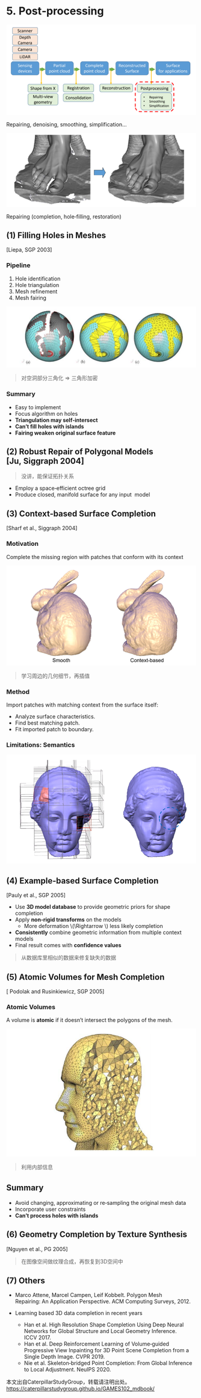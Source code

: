 # 5. Post‐processing    

![](../assets/22-56.png)


Repairing, denoising, smoothing, simplification…    

![](../assets/22-57.png)


Repairing (completion, hole‐filling, restoration)   




## (1) Filling Holes in Meshes      

[Liepa, SGP 2003]    


### Pipeline   

1. Hole identification     
2. Hole triangulation    
3. Mesh refinement     
4. Mesh fairing    

![](../assets/22-58.png)

> 对空洞部分三角化 ⇒ 三角形加密    

### Summary    


 - Easy to implement     
 - Focus algorithm on holes     
 - **Triangulation may self‐intersect**    
 - **Can’t fill holes with islands**     
 - **Fairing weaken original surface feature**    


## (2) Robust Repair of Polygonal Models [Ju, Siggraph 2004]

> 没讲，能保证拓扑关系    

 - Employ a space‐efficient octree grid     
 - Produce closed, manifold surface for any input 
model     



## (3) Context‐based Surface Completion    
[Sharf et al., Siggraph 2004]

### Motivation     


Complete the missing region with patches that conform with its context     

![](../assets/22-59.png)

> 学习周边的几何细节，再插值    

### Method    

Import patches with matching context from the surface itself:     
 - Analyze surface characteristics.    
 - Find best matching patch.    
 - Fit imported patch to boundary.    



### Limitations: Semantics

![](../assets/22-60.png)   



## (4) Example‐based Surface Completion     
[Pauly et al., SGP 2005]

 - Use **3D model database** to provide geometric priors for shape completion      
 - Apply **non‐rigid transforms** on the models     
    - More deformation \\(\Rightarrow \\) less likely completion    
 - **Consistently** combine geometric information from multiple context models    
 - Final result comes with **confidence values**    
 
> 从数据库里相似的数据来修复缺失的数据    
 
 
## (5) Atomic Volumes for Mesh Completion     
[ Podolak and Rusinkiewicz, SGP 2005]



### Atomic Volumes    

A volume is **atomic** if it doesn’t intersect
the polygons of the mesh.    

![](../assets/22-61.png)  

> 利用内部信息    

## Summary　　　


 - Avoid changing, approximating or re‐sampling the original mesh data     
 - Incorporate user constraints     
 - **Can’t process holes with islands**    



## (6) Geometry Completion by Texture Synthesis    
[Nguyen et al., PG 2005]

> 在图像空间做纹理合成，再恢复到3D空间中    

## (7) Others  

- Marco Attene, Marcel Campen, Leif Kobbelt. Polygon Mesh Repairing: An Application Perspective. ACM Computing Surveys, 2012.     

 - Learning based 3D data completion in recent years    
    - Han et al. High Resolution Shape Completion Using Deep Neural Networks for Global Structure and Local Geometry Inference. ICCV 2017.    
    - Han et al. Deep Reinforcement Learning of Volume‐guided Progressive View Inpainting for 3D Point Scene Completion from a Single Depth Image. CVPR 2019.   
    - Nie et al. Skeleton‐bridged Point Completion: From Global Inference to Local Adjustment. NeuIPS 2020.    

本文出自CaterpillarStudyGroup，转载请注明出处。
https://caterpillarstudygroup.github.io/GAMES102_mdbook/  
